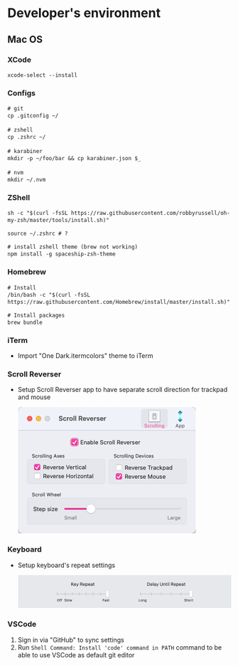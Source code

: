 # Developer's environment
## Mac OS
### XCode
```
xcode-select --install
```

### Configs
```
# git
cp .gitconfig ~/

# zshell
cp .zshrc ~/

# karabiner
mkdir -p ~/foo/bar && cp karabiner.json $_

# nvm
mkdir ~/.nvm
```

### ZShell
```
sh -c "$(curl -fsSL https://raw.githubusercontent.com/robbyrussell/oh-my-zsh/master/tools/install.sh)"
```
```
source ~/.zshrc # ?
```
```
# install zshell theme (brew not working)
npm install -g spaceship-zsh-theme
```

### Homebrew
```
# Install
/bin/bash -c "$(curl -fsSL https://raw.githubusercontent.com/Homebrew/install/master/install.sh)"
```
```
# Install packages
brew bundle
```

### iTerm

- Import "One Dark.itermcolors" theme to iTerm

### Scroll Reverser

- Setup Scroll Reverser app to have separate scroll direction for trackpad and mouse

  ![Scroll Reverser settings](./img/scroll-reverser-settings.png)

### Keyboard

- Setup keyboard's repeat settings

  ![Keyboard repeat settings](./img/keyboard-repeat-settings.png)

### VSCode

1. Sign in via "GitHub" to sync settings
2. Run `Shell Command: Install 'code' command in PATH` command to be able to use VSCode as default git editor
